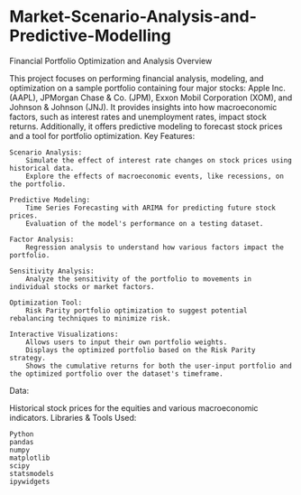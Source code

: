 # Market-Scenario-Analysis-and-Predictive-Modelling
Financial Portfolio Optimization and Analysis
Overview

This project focuses on performing financial analysis, modeling, and optimization on a sample portfolio containing four major stocks: Apple Inc. (AAPL), JPMorgan Chase & Co. (JPM), Exxon Mobil Corporation (XOM), and Johnson & Johnson (JNJ). It provides insights into how macroeconomic factors, such as interest rates and unemployment rates, impact stock returns. Additionally, it offers predictive modeling to forecast stock prices and a tool for portfolio optimization.
Key Features:

    Scenario Analysis:
        Simulate the effect of interest rate changes on stock prices using historical data.
        Explore the effects of macroeconomic events, like recessions, on the portfolio.

    Predictive Modeling:
        Time Series Forecasting with ARIMA for predicting future stock prices.
        Evaluation of the model's performance on a testing dataset.

    Factor Analysis:
        Regression analysis to understand how various factors impact the portfolio.

    Sensitivity Analysis:
        Analyze the sensitivity of the portfolio to movements in individual stocks or market factors.

    Optimization Tool:
        Risk Parity portfolio optimization to suggest potential rebalancing techniques to minimize risk.

    Interactive Visualizations:
        Allows users to input their own portfolio weights.
        Displays the optimized portfolio based on the Risk Parity strategy.
        Shows the cumulative returns for both the user-input portfolio and the optimized portfolio over the dataset's timeframe.

Data:

Historical stock prices for the equities and various macroeconomic indicators.
Libraries & Tools Used:

    Python
    pandas
    numpy
    matplotlib
    scipy
    statsmodels
    ipywidgets
